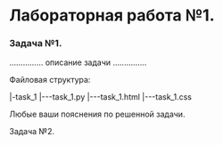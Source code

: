 # Лабораторная работа №1.

### Задача №1. 

...............
описание задачи
...............

Файловая структура: 
<p>
|-task_1
|---task_1.py
|---task_1.html
|---task_1.css  
</p>
Любые ваши пояснения по решенной задачи.

Задача №2. 
